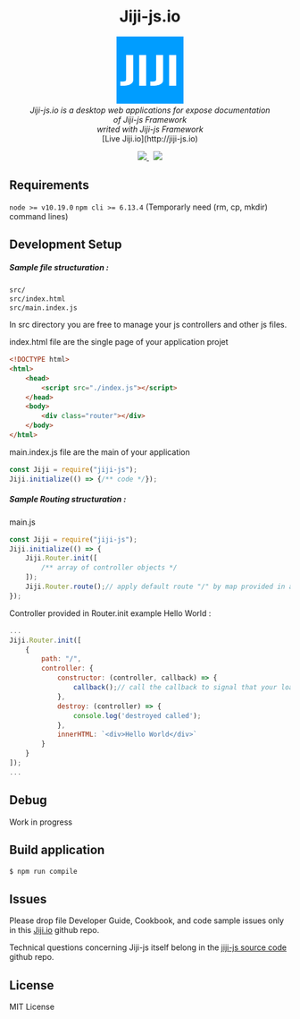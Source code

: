 <h1 align="center">Jiji-js.io</h1>

<p align="center">
  <img src="https://github.com/jguyet/jiji-framework-syntax-vsce/raw/master/docs/jiji-framework-logo.png" width="120px" height="120px"/>
  <br>
  <i>Jiji-js.io is a desktop web applications for expose documentation
    <br> of Jiji-js Framework
    <br> writed with Jiji-js Framework</i>
  <br>
  [Live Jiji.io](http://jiji-js.io)
</p>

<p align="center">
<a href="https://travis-ci.com/github/jguyet/jiji-js.io">
<img src="https://travis-ci.com/jguyet/jiji-js.io.svg">
</a>&nbsp;
<a href="https://tldrlegal.com/license/mit-license">
<img src="https://img.shields.io/npm/l/express.svg">
</a>
</p>

## Requirements
`node >= v10.19.0` 
`npm cli >= 6.13.4` 
(Temporarly need (rm, cp, mkdir) command lines)

## Development Setup

##### Sample file structuration :

````shell
src/
src/index.html
src/main.index.js
````
In src directory you are free to manage your js controllers and other js files.

index.html file are the single page of your application projet

````html
<!DOCTYPE html>
<html>
    <head>
        <script src="./index.js"></script>
    </head>
    <body>
        <div class="router"></div>
    </body>
</html>
````
main.index.js file are the main of your application

````js
const Jiji = require("jiji-js");
Jiji.initialize(() => {/** code */});
````

##### Sample Routing structuration :

main.js
````js
const Jiji = require("jiji-js");
Jiji.initialize(() => {
    Jiji.Router.init([
        /** array of controller objects */
    ]);
    Jiji.Router.route();// apply default route "/" by map provided in array at init Router
});
````

Controller provided in Router.init example Hello World :
````js
...
Jiji.Router.init([
    {
        path: "/",
        controller: {
            constructor: (controller, callback) => {
                callback();// call the callback to signal that your load is complete
            },
            destroy: (controller) => {
                console.log('destroyed called');
            },
            innerHTML: `<div>Hello World</div>`
        }
    }
]);
...
````


## Debug

Work in progress

## Build application

````shell
$ npm run compile
````

## Issues
Please drop file Developer Guide, Cookbook, and code sample issues only in this [Jiji.io](https://github.com/jguyet/jiji.io/issues) github repo.

Technical questions concerning Jiji-js itself belong in the [jiji-js source code](https://github.com/jguyet/jiji-io/) github repo.

## License
MIT License
